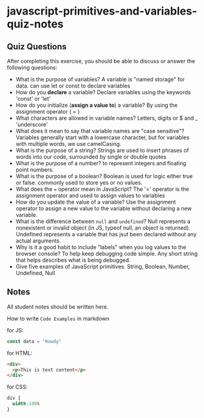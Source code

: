 # javascript-primitives-and-variables-quiz-notes

## Quiz Questions

After completing this exercise, you should be able to discuss or answer the following questions:

- What is the purpose of variables?
A variable is "named storage" for data. can use let or const to declare variables
- How do you **declare** a variable?
Declare variables using the keywords 'const' or 'let'
- How do you initialize (**assign a value to**) a variable?
By using the assignment operator ( = )
- What characters are allowed in variable names?
Letters, digits or $ and _ 'underscore'
- What does it mean to say that variable names are "case sensitive"?
Variables generally start with a lowercase character, but for variables with multiple words, we use camelCasing.
- What is the purpose of a string?
Strings are used to insert phrases of words into our code, surrounded by single or double quotes
- What is the purpose of a number?
to represent integers and floating point numbers.
- What is the purpose of a boolean?
Boolean is used for logic either true or false. commonly used to store yes or no values.
- What does the `=` operator mean in JavaScript?
The '=' operator is the assignment operator and used to assign values to variables
- How do you update the value of a variable?
Use the assignment operator to assign a new value to the variable without declaring a new variable.
- What is the difference between `null` and `undefined`?
Null represents a nonexistent or invalid object (in JS, typeof null, an object is returned).
Undefined represents a variable that has jsut been declared without any actual arguments.
- Why is it a good habit to include "labels" when you log values to the browser console?
To help keep debugging code simple. Any short string that helps describes what is being debugged.
- Give five examples of JavaScript primitives.
String, Boolean, Number, Undefined, Null
## Notes

All student notes should be written here.


How to write `Code Examples` in markdown

for JS:
```javascript
const data = "Howdy"
```

for HTML:
```html
<div>
  <p>This is text content</p>
</div>
```

for CSS:
```css
div {
  width:100%
}
```
